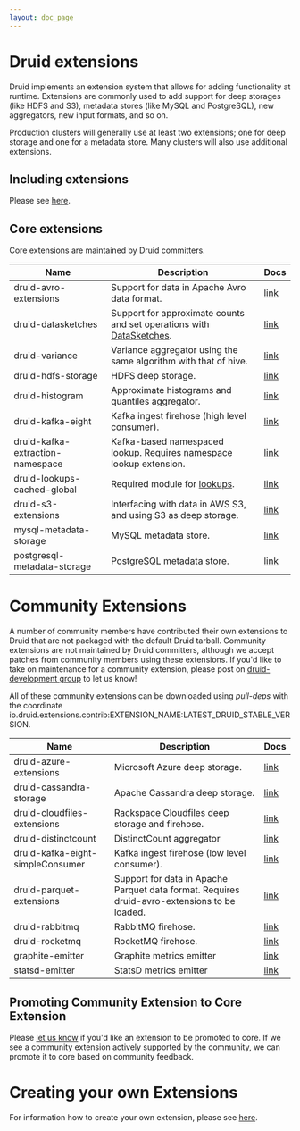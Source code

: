 ```yaml
---
layout: doc_page
---
```


# Druid extensions

Druid implements an extension system that allows for adding functionality at runtime. Extensions
are commonly used to add support for deep storages (like HDFS and S3), metadata stores (like MySQL
and PostgreSQL), new aggregators, new input formats, and so on.

Production clusters will generally use at least two extensions; one for deep storage and one for a
metadata store. Many clusters will also use additional extensions.

## Including extensions

Please see [here](../operations/including-extensions.html). 

## Core extensions

Core extensions are maintained by Druid committers.

|Name|Description|Docs|
|----|-----------|----|
|druid-avro-extensions|Support for data in Apache Avro data format.|[link](../development/extensions-core/avro.html)|
|druid-datasketches|Support for approximate counts and set operations with [DataSketches](http://datasketches.github.io/).|[link](../development/extensions-core/datasketches-aggregators.html)|
|druid-variance|Variance aggregator using the same algorithm with that of hive.|[link](../development/extensions-core/datasketches-aggregators.html)|
|druid-hdfs-storage|HDFS deep storage.|[link](../development/extensions-core/hdfs.html)|
|druid-histogram|Approximate histograms and quantiles aggregator.|[link](../development/extensions-core/approximate-histograms.html)|
|druid-kafka-eight|Kafka ingest firehose (high level consumer).|[link](../development/extensions-core/kafka-eight-firehose.html)|
|druid-kafka-extraction-namespace|Kafka-based namespaced lookup. Requires namespace lookup extension.|[link](../development/extensions-core/kafka-extraction-namespace.html)|
|druid-lookups-cached-global|Required module for [lookups](../querying/lookups.html).|[link](../development/extensions-core/lookups-cached-global.html)|
|druid-s3-extensions|Interfacing with data in AWS S3, and using S3 as deep storage.|[link](../development/extensions-core/s3.html)|
|mysql-metadata-storage|MySQL metadata store.|[link](../development/extensions-core/mysql.html)|
|postgresql-metadata-storage|PostgreSQL metadata store.|[link](../development/extensions-core/postgresql.html)|

# Community Extensions

A number of community members have contributed their own extensions to Druid that are not packaged with the default Druid tarball. 
Community extensions are not maintained by Druid committers, although we accept patches from community members using these extensions. 
If you'd like to take on maintenance for a community extension, please post on [druid-development group](https://groups.google.com/forum/#!forum/druid-development) to let us know!
    
All of these community extensions can be downloaded using *pull-deps* with the coordinate io.druid.extensions.contrib:EXTENSION_NAME:LATEST_DRUID_STABLE_VERSION.

|Name|Description|Docs|
|----|-----------|----|
|druid-azure-extensions|Microsoft Azure deep storage.|[link](../development/extensions-contrib/azure.html)|
|druid-cassandra-storage|Apache Cassandra deep storage.|[link](../development/extensions-contrib/cassandra.html)|
|druid-cloudfiles-extensions|Rackspace Cloudfiles deep storage and firehose.|[link](../development/extensions-contrib/cloudfiles.html)|
|druid-distinctcount|DistinctCount aggregator|[link](../development/extensions-contrib/distinctcount.html)|
|druid-kafka-eight-simpleConsumer|Kafka ingest firehose (low level consumer).|[link](../development/extensions-contrib/kafka-simple.html)|
|druid-parquet-extensions|Support for data in Apache Parquet data format. Requires druid-avro-extensions to be loaded.|[link](../development/extensions-contrib/parquet.html)|
|druid-rabbitmq|RabbitMQ firehose.|[link](../development/extensions-contrib/rabbitmq.html)|
|druid-rocketmq|RocketMQ firehose.|[link](../development/extensions-contrib/rocketmq.html)|
|graphite-emitter|Graphite metrics emitter|[link](../development/extensions-contrib/graphite.html)|
|statsd-emitter|StatsD metrics emitter|[link](../development/extensions-contrib/statsd.html)|

## Promoting Community Extension to Core Extension

Please [let us know](https://groups.google.com/forum/#!forum/druid-development) if you'd like an extension to be promoted to core. 
If we see a community extension actively supported by the community, we can promote it to core based on community feedback. 

# Creating your own Extensions

For information how to create your own extension, please see [here](../development/modules.html).
